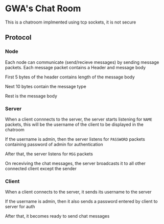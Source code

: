 # GWA's Chat Room

This is a chatroom implmented using tcp sockets, it is not secure

## Protocol
### Node
Each node can communicate (send/recieve messages) by sending message packets.
Each message packet contains a Header and message body

First 5 bytes of the header contains length of the message body

Next 10 bytes contain the message type

Rest is the message body

### Server
When a client connnects to the server, the server starts listening for `NAME` packets,
this will be the username of the client to be displayed in the chatroom

If the username is admin, then the server listens for `PASSWORD` packets containing password
of admin for authentication

After that, the server listens for `MSG` packets

On receviving the chat messages, the server broadcasts it to all other connected client
except the sender

### Client
When a client connects to the server, it sends its username to the server

If the username is admin, then it also sends a password entered by client to server for auth

After that, it becomes ready to send chat messages